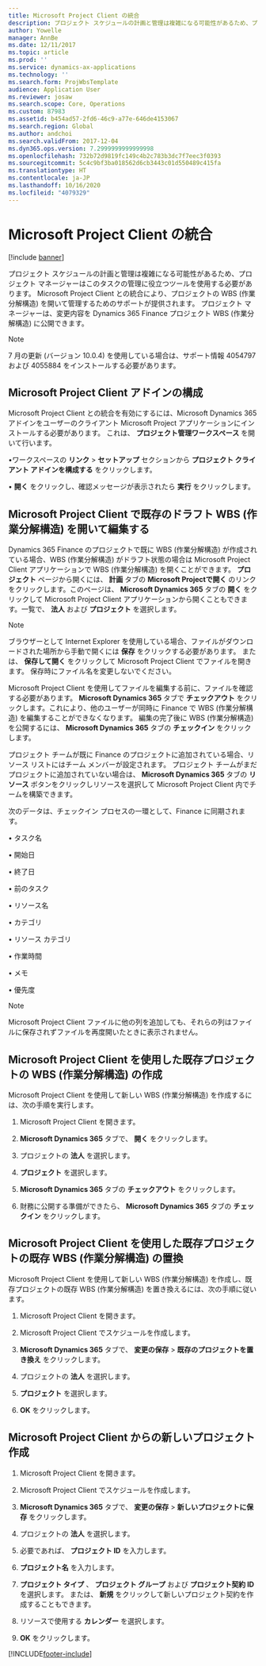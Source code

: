```yaml
---
title: Microsoft Project Client の統合
description: プロジェクト スケジュールの計画と管理は複雑になる可能性があるため、プロジェクト マネージャーはこのタスクの管理に役立つツールを使用する必要があります。 Microsoft Project Client との統合により、プロジェクトの WBS (作業分解構造) を開いて管理するためのサポートが提供されます。
author: Yowelle
manager: AnnBe
ms.date: 12/11/2017
ms.topic: article
ms.prod: ''
ms.service: dynamics-ax-applications
ms.technology: ''
ms.search.form: ProjWbsTemplate
audience: Application User
ms.reviewer: josaw
ms.search.scope: Core, Operations
ms.custom: 87983
ms.assetid: b454ad57-2fd6-46c9-a77e-646de4153067
ms.search.region: Global
ms.author: andchoi
ms.search.validFrom: 2017-12-04
ms.dyn365.ops.version: 7.2999999999999998
ms.openlocfilehash: 732b72d9819fc149c4b2c783b3dc7f7eec3f0393
ms.sourcegitcommit: 5c4c9bf3ba018562d6cb3443c01d550489c415fa
ms.translationtype: HT
ms.contentlocale: ja-JP
ms.lasthandoff: 10/16/2020
ms.locfileid: "4079329"
---
```

# <a name="microsoft-project-client-integration"></a>Microsoft Project Client の統合

[!include [banner](../includes/banner.md)]

プロジェクト スケジュールの計画と管理は複雑になる可能性があるため、プロジェクト マネージャーはこのタスクの管理に役立つツールを使用する必要があります。 Microsoft Project Client との統合により、プロジェクトの WBS (作業分解構造) を開いて管理するためのサポートが提供されます。 プロジェクト マネージャーは、変更内容を Dynamics 365 Finance プロジェクト WBS (作業分解構造) に公開できます。

> [!NOTE]
> 7 月の更新 (バージョン 10.0.4) を使用している場合は、サポート情報 4054797 および 4055884 をインストールする必要があります。

## <a name="configure-the-microsoft-project-client-add-in"></a>Microsoft Project Client アドインの構成
Microsoft Project Client との統合を有効にするには、Microsoft Dynamics 365 アドインをユーザーのクライアント Microsoft Project アプリケーションにインストールする必要があります。 これは、 **プロジェクト管理ワークスペース** を開いて行います。

•ワークスペースの **リンク** > **セットアップ** セクションから **プロジェクト クライアント アドインを構成する** をクリックします。

• **開く** をクリックし、確認メッセージが表示されたら **実行** をクリックします。

## <a name="open-and-edit-an-existing-draft-work-breakdown-structure-in-microsoft-project-client"></a>Microsoft Project Client で既存のドラフト WBS (作業分解構造) を開いて編集する
Dynamics 365 Finance のプロジェクトで既に WBS (作業分解構造) が作成されている場合、WBS (作業分解構造) がドラフト状態の場合は Microsoft Project Client アプリケーションで WBS (作業分解構造) を開くことができます。 **プロジェクト** ページから開くには、 **計画** タブの **Microsoft Projectで開く** のリンクをクリックします。このページは、 **Microsoft Dynamics 365** タブの **開く** をクリックして Microsoft Project Client アプリケーションから開くこともできます。一覧で、 **法人** および **プロジェクト** を選択します。

> [!NOTE]
> ブラウザーとして Internet Explorer を使用している場合、ファイルがダウンロードされた場所から手動で開くには **保存** をクリックする必要があります。 または、 **保存して開く** をクリックして Microsoft Project Client でファイルを開きます。 保存時にファイル名を変更しないでください。

Microsoft Project Client を使用してファイルを編集する前に、ファイルを確認する必要があります。 **Microsoft Dynamics 365** タブで **チェックアウト** をクリックします。これにより、他のユーザーが同時に Finance で WBS (作業分解構造) を編集することができなくなります。 編集の完了後に WBS (作業分解構造) を公開するには、 **Microsoft Dynamics 365** タブの **チェックイン** をクリックします。

プロジェクト チームが既に Finance のプロジェクトに追加されている場合、リソース リストにはチーム メンバーが設定されます。 プロジェクト チームがまだプロジェクトに追加されていない場合は、 **Microsoft Dynamics 365** タブの **リソース** ボタンをクリックしリソースを選択して Microsoft Project Client 内でチームを構築できます。 

次のデータは、チェックイン プロセスの一環として、Finance に同期されます。

• タスク名

• 開始日

• 終了日

• 前のタスク

• リソース名

• カテゴリ

• リソース カテゴリ

• 作業時間

• メモ

• 優先度

> [!NOTE]
> Microsoft Project Client ファイルに他の列を追加しても、それらの列はファイルに保存されずファイルを再度開いたときに表示されません。

## <a name="create-the-work-breakdown-structure-for-an-existing-project-using-microsoft-project-client"></a>Microsoft Project Client を使用した既存プロジェクトの WBS (作業分解構造) の作成
Microsoft Project Client を使用して新しい WBS (作業分解構造) を作成するには、次の手順を実行します。


1.  Microsoft Project Client を開きます。

2.  **Microsoft Dynamics 365** タブで、 **開く** をクリックします。

3.  プロジェクトの **法人** を選択します。

4.  **プロジェクト** を選択します。

5.  **Microsoft Dynamics 365** タブの **チェックアウト** をクリックします。

6.  財務に公開する準備ができたら、 **Microsoft Dynamics 365** タブの **チェックイン** をクリックします。

## <a name="replace-the-existing-work-breakdown-structure-for-an-existing-project-using-microsoft-project-client"></a>Microsoft Project Client を使用した既存プロジェクトの既存 WBS (作業分解構造) の置換
Microsoft Project Client を使用して新しい WBS (作業分解構造) を作成し、既存プロジェクトの既存 WBS (作業分解構造) を置き換えるには、次の手順に従います。

1.  Microsoft Project Client を開きます。

2.  Microsoft Project Client でスケジュールを作成します。

3.  **Microsoft Dynamics 365** タブで、 **変更の保存** > **既存のプロジェクトを置き換え** をクリックします。

4.  プロジェクトの **法人** を選択します。

5.  **プロジェクト** を選択します。

6.  **OK** をクリックします。

## <a name="create-a-new-project-from-within-microsoft-project-client"></a>Microsoft Project Client からの新しいプロジェクト作成


1.  Microsoft Project Client を開きます。

2.  Microsoft Project Client でスケジュールを作成します。

3.  **Microsoft Dynamics 365** タブで、 **変更の保存** > **新しいプロジェクトに保存** をクリックします。

4.  プロジェクトの **法人** を選択します。

5.  必要であれば、 **プロジェクト ID** を入力します。

6.  **プロジェクト名** を入力します。

7.  **プロジェクト タイプ** 、 **プロジェクト グループ** および **プロジェクト契約 ID** を選択します。 または、 **新規** をクリックして新しいプロジェクト契約を作成することもできます。

8.  リソースで使用する **カレンダー** を選択します。

11. **OK** をクリックします。


[!INCLUDE[footer-include](../includes/footer-banner.md)]